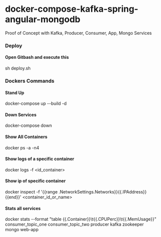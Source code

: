 # docker-compose-kafka-spring-angular-mongodb
Proof of Concept with Kafka, Producer, Consumer, App, Mongo Services

### Deploy
#### Open Gitbash and execute this
sh deploy.sh

### Dockers Commands

#### Stand Up
docker-compose up --build -d

#### Down Services
docker-compose down

#### Show All Containers
docker ps -a -n4

#### Show logs of a specific container
docker logs -f <id_container>

#### Show ip of specific container
docker inspect -f '{{range .NetworkSettings.Networks}}{{.IPAddress}}{{end}}' <container_id_or_name>

#### Stats all services
docker stats --format "table {{.Container}}\t{{.CPUPerc}}\t{{.MemUsage}}" consumer_topic_one consumer_topic_two producer kafka zookeeper mongo web-app